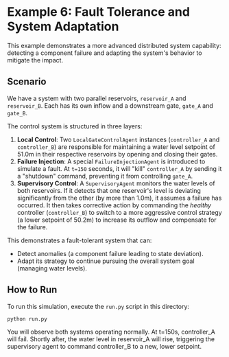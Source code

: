 # Example 6: Fault Tolerance and System Adaptation

This example demonstrates a more advanced distributed system capability: detecting a component failure and adapting the system's behavior to mitigate the impact.

## Scenario

We have a system with two parallel reservoirs, `reservoir_A` and `reservoir_B`. Each has its own inflow and a downstream gate, `gate_A` and `gate_B`.

The control system is structured in three layers:
1.  **Local Control**: Two `LocalGateControlAgent` instances (`controller_A` and `controller_B`) are responsible for maintaining a water level setpoint of 51.0m in their respective reservoirs by opening and closing their gates.
2.  **Failure Injection**: A special `FailureInjectionAgent` is introduced to simulate a fault. At `t=150` seconds, it will "kill" `controller_A` by sending it a "shutdown" command, preventing it from controlling `gate_A`.
3.  **Supervisory Control**: A `SupervisoryAgent` monitors the water levels of both reservoirs. If it detects that one reservoir's level is deviating significantly from the other (by more than 1.0m), it assumes a failure has occurred. It then takes corrective action by commanding the *healthy* controller (`controller_B`) to switch to a more aggressive control strategy (a lower setpoint of 50.2m) to increase its outflow and compensate for the failure.

This demonstrates a fault-tolerant system that can:
-   Detect anomalies (a component failure leading to state deviation).
-   Adapt its strategy to continue pursuing the overall system goal (managing water levels).

## How to Run

To run this simulation, execute the `run.py` script in this directory:

```bash
python run.py
```
You will observe both systems operating normally. At t=150s, controller_A will fail. Shortly after, the water level in reservoir_A will rise, triggering the supervisory agent to command controller_B to a new, lower setpoint.

